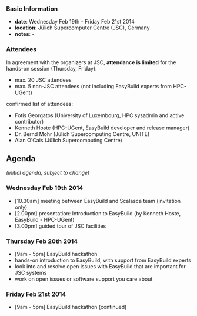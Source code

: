 ### Basic Information

* **date**: Wednesday Feb 19th - Friday Feb 21st 2014
* **location**: Jülich Supercomputer Centre (JSC), Germany
* **notes**: -

### Attendees

In agreement with the organizers at JSC, **attendance is limited** for the hands-on session (Thursday, Friday):
 * max. 20 JSC attendees
 * max. 5 non-JSC attendees (not including EasyBuild experts from HPC-UGent)

confirmed list of attendees:

* Fotis Georgatos (University of Luxembourg, HPC sysadmin and active contributor)
* Kenneth Hoste (HPC-UGent, EasyBuild developer and release manager)
* Dr. Bernd Mohr (Jülich Supercomputing Centre, UNITE)
* Alan O'Cais (Jülich Supercomputing Centre)

## Agenda

_(initial agenda, subject to change)_

### Wednesday Feb 19th 2014
 * [10.30am] meeting between EasyBuild and Scalasca team (invitation only)
 * [2.00pm] presentation: Introduction to EasyBuild (by Kenneth Hoste, EasyBuild - HPC-UGent)
 * [3.00pm] guided tour of JSC facilities

### Thursday Feb 20th 2014
 * [9am - 5pm] EasyBuild hackathon
  * hands-on introduction to EasyBuild, with support from EasyBuild experts
  * look into and resolve open issues with EasyBuild that are important for JSC systems
  * work on open issues or software support you care about

### Friday Feb 21st 2014
 * [9am - 5pm] EasyBuild hackathon (continued)